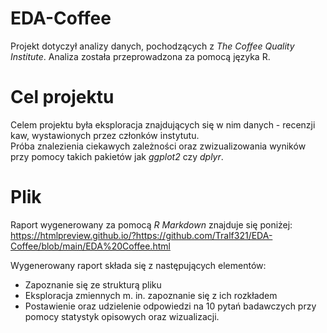 # EDA-Coffee  
Projekt dotyczył analizy danych, pochodzących z *The Coffee Quality Institute*.
Analiza została przeprowadzona za pomocą języka R.  

# Cel projektu  
Celem projektu była eksploracja znajdujących się w nim danych - recenzji kaw, wystawionych przez członków instytutu.  
Próba znalezienia ciekawych zależności oraz zwizualizowania wyników przy pomocy takich pakietów jak *ggplot2* czy *dplyr*.  

# Plik
Raport wygenerowany za pomocą *R Markdown* znajduje się poniżej:
https://htmlpreview.github.io/?https://github.com/Tralf321/EDA-Coffee/blob/main/EDA%20Coffee.html

Wygenerowany raport składa się z następujących elementów:
- Zapoznanie się ze strukturą pliku
- Eksploracja zmiennych m. in. zapoznanie się z ich rozkładem
- Postawienie oraz udzielenie odpowiedzi na 10 pytań badawczych przy pomocy statystyk opisowych oraz wizualizacji.

